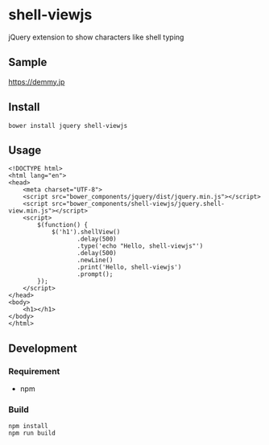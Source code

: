 # shell-viewjs

jQuery extension to show characters like shell typing

## Sample
https://demmy.jp

## Install
```
bower install jquery shell-viewjs
```

## Usage
```
<!DOCTYPE html>
<html lang="en">
<head>
    <meta charset="UTF-8">
    <script src="bower_components/jquery/dist/jquery.min.js"></script>
    <script src="bower_components/shell-viewjs/jquery.shell-view.min.js"></script>
    <script>
        $(function() {
            $('h1').shellView()
                   .delay(500)
                   .type('echo "Hello, shell-viewjs"')
                   .delay(500)
                   .newLine()
                   .print('Hello, shell-viewjs')
                   .prompt();
        });
    </script>
</head>
<body>
    <h1></h1>
</body>
</html>
```

## Development

### Requirement
* npm

### Build
```
npm install
npm run build
```
